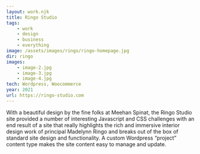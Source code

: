 ```yaml
---
layout: work.njk
title: Ringo Studio
tags:
    - work
    - design
    - business
    - everything
image: /assets/images/ringo/ringo-homepage.jpg
dir: ringo
images:
    - image-2.jpg
    - image-3.jpg
    - image-4.jpg
tech: Wordpress, Woocommerce
year: 2021
url: https://ringo-studio.com
---
```


With a beautiful design by the fine folks at Meehan Spinat, the Ringo Studio site provided a number of interesting Javascript and CSS challenges with an end result of a site that really highlights the rich and immersive interior design work of principal Madelynn Ringo and breaks out of the box of standard site design and functionality. A custom Wordpress “project” content type makes the site content easy to manage and update. 